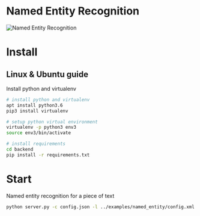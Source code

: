 
# Named Entity Recognition

![Named Entity Recognition](/images/screenshots/named_entity.png "Named Entity Recognition")

# Install

## Linux & Ubuntu guide

Install python and virtualenv 

```bash
# install python and virtualenv 
apt install python3.6
pip3 install virtualenv

# setup python virtual environment 
virtualenv -p python3 env3
source env3/bin/activate

# install requirements 
cd backend
pip install -r requirements.txt
```

# Start

Named entity recognition for a piece of text

```bash
python server.py -c config.json -l ../examples/named_entity/config.xml -i ../examples/named_entity/tasks.json -o output
```
